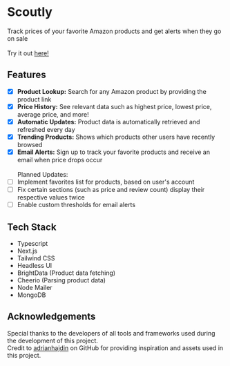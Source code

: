 # Scoutly

Track prices of your favorite Amazon products and get alerts when they go on sale<br/><br/>
Try it out [here!](https://scoutly-pink.vercel.app/)

## Features

- [x] **Product Lookup:** Search for any Amazon product by providing the product link
- [x] **Price History:** See relevant data such as highest price, lowest price, average price, and more!
- [x] **Automatic Updates:** Product data is automatically retrieved and refreshed every day
- [x] **Trending Products:** Shows which products other users have recently browsed
- [x] **Email Alerts:** Sign up to track your favorite products and receive an email when price drops occur
<br/><br/>Planned Updates:<br/>
- [ ] Implement favorites list for products, based on user's account
- [ ] Fix certain sections (such as price and review count) display their respective values twice
- [ ] Enable custom thresholds for email alerts

## Tech Stack

- Typescript
- Next.js
- Tailwind CSS
- Headless UI
- BrightData (Product data fetching)
- Cheerio (Parsing product data)
- Node Mailer
- MongoDB

## Acknowledgements

Special thanks to the developers of all tools and frameworks used during the development of this project. <br/>
Credit to [adrianhajdin](https://github.com/adrianhajdin) on GitHub for providing inspiration and assets used in this project.
